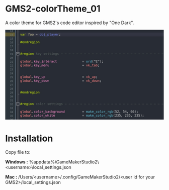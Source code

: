 # GMS2-colorTheme_01
A color theme for GMS2's code editor inspired by "One Dark".

![ScreenShot](https://github.com/slmnll/GMS2-colorTheme_01/blob/master/ScreenShot.jpg)

# Installation
Copy file to:

**Windows :** %appdata%\GameMakerStudio2\\<username\>\local_settings.json

**Mac :** /Users/\<username\>/.config/GameMakerStudio2/\<user id for your GMS2\>/local_settings.json


